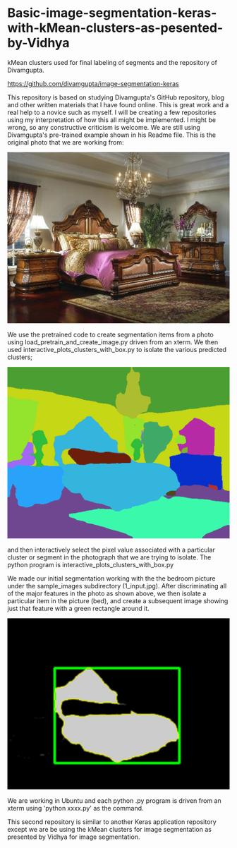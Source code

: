 # Basic-image-segmentation-keras-with-kMean-clusters-as-pesented-by-Vidhya
kMean clusters used for final labeling of segments and the repository of Divamgupta.

https://github.com/divamgupta/image-segmentation-keras

This repository is based on studying Divamgupta's GitHub repository, blog and other written materials  that I have found online. This is great work and a real help to a novice such as myself. I will be creating a few repositories using my interpretation of how this all might be implemented. I might be wrong, so any constructive criticism is welcome. We are still using Divamgupta's pre-trained example shown in his Readme file. This is the original photo that we are working from:

![Image](1_input.jpg)

We use the pretrained code to create segmentation items from a photo using load_pretrain_and_create_image.py driven from an xterm. We then used interactive_plots_clusters_with_box.py to isolate the various predicted clusters;

![Image](cluster_pic.png)

and then interactively select the pixel value associated with a particular cluster or segment in the photograph that we are trying to isolate. The python program is interactive_plots_clusters_with_box.py 

We made our initial segmentation working with the the bedroom picture under the sample_images subdirectory (1_input.jpg). After discriminating all of the major features in the photo as shown above, we then isolate a particular item in the picture (bed), and create a subsequent image showing just that feature with a green rectangle around it. 


![Image](bed_cluster_labels_box.png)

We are working in Ubuntu and each python .py program is driven from an xterm using 'python xxxx.py' as the command. 

This second repository is similar to another Keras application repository except we are be using the kMean clusters for image segmentation as presented by Vidhya for image segmentation. 


